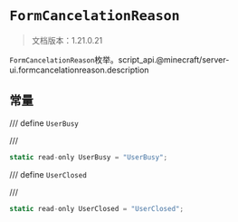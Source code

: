 # `FormCancelationReason`

> 文档版本：1.21.0.21

`FormCancelationReason`枚举。script_api.@minecraft/server-ui.formcancelationreason.description

## 常量

/// define
`UserBusy`


///

```js
static read-only UserBusy = "UserBusy";
```


/// define
`UserClosed`


///

```js
static read-only UserClosed = "UserClosed";
```

